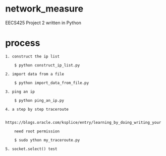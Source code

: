 # network_measure
EECS425 Project 2 written in Python

# process

	1. construct the ip list

		$ python construct_ip_list.py

	2. import data from a file

		$ python import_data_from_file.py

	3. ping an ip

		$ python ping_an_ip.py

	4. a step by step traceroute

		https://blogs.oracle.com/ksplice/entry/learning_by_doing_writing_your

		need root permission
		
		$ sudo ython my_traceroute.py

	5. socket.select() test